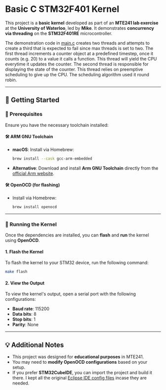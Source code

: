 # **Basic C STM32F401 Kernel**

This project is a **basic kernel** developed as part of an **MTE241 lab exercise** at the **University of Waterloo**, led by **Mike**. It demonstrates **concurrency via threading** on the **STM32F401RE** microcontroller. 

The demonstration code in [main.c](./Core/Src/main.c) creates two threads and attempts to create a third that is expected to fail since max threads is set to two. The first thread increments a counter object at a predefined timestep, once it counts (e.g. 20) to a value it calls a function. This thread will yield the CPU everytime it updates the counter. The second thread is responsible for displaying the state of the counter. This thread relies on preemptive scheduling to give up the CPU. The scheduling algorithm used it round robin.

---

## 🚀 **Getting Started**

### **🔹 Prerequisites**

Ensure you have the necessary toolchain installed:

#### **🛠 ARM GNU Toolchain**
- **macOS**: Install via Homebrew:  
  ```sh
  brew install --cask gcc-arm-embedded
  ```  
- **Alternative**: Download and install **Arm GNU Toolchain** directly from the [official Arm website](https://developer.arm.com/downloads/-/gnu-rm).

#### **🛠 OpenOCD (for flashing)**
- Install via Homebrew:  
  ```sh
  brew install openocd
  ```  

---

### 🔹 Running the Kernel

Once the dependencies are installed, you can **flash** and **run** the kernel using **OpenOCD**.

#### 1. Flash the Kernel
To flash the kernel to your STM32 device, run the following command:

```sh
make flash
```

#### 2. View the Output
To view the kernel's output, open a serial port with the following configurations:

- **Baud rate**: 115200
- **Data bits**: 8
- **Stop bits**: 1
- **Parity**: None

---

## 💡 **Additional Notes**

- This project was designed for **educational purposes** in MTE241.  
- You may need to **modify OpenOCD configurations** based on your setup.  
- If you prefer **STM32CubeIDE**, you can import the project and build it there. I kept all the original [Eclipse IDE config files](./.stm32cube-config-files) incase they are needed.


